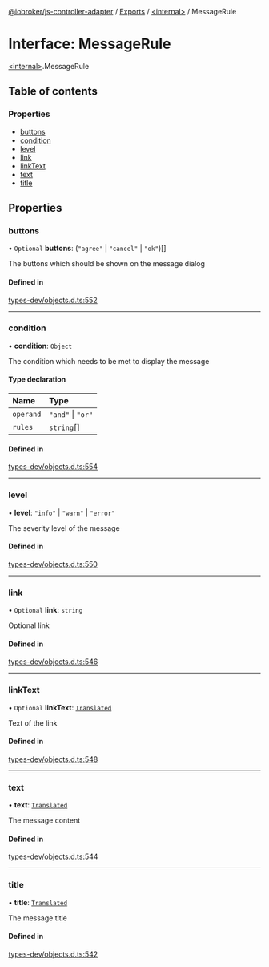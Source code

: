 [@iobroker/js-controller-adapter](../README.md) / [Exports](../modules.md) / [\<internal\>](../modules/internal_.md) / MessageRule

# Interface: MessageRule

[\<internal\>](../modules/internal_.md).MessageRule

## Table of contents

### Properties

- [buttons](internal_.MessageRule.md#buttons)
- [condition](internal_.MessageRule.md#condition)
- [level](internal_.MessageRule.md#level)
- [link](internal_.MessageRule.md#link)
- [linkText](internal_.MessageRule.md#linktext)
- [text](internal_.MessageRule.md#text)
- [title](internal_.MessageRule.md#title)

## Properties

### buttons

• `Optional` **buttons**: (``"agree"`` \| ``"cancel"`` \| ``"ok"``)[]

The buttons which should be shown on the message dialog

#### Defined in

[types-dev/objects.d.ts:552](https://github.com/ioBroker/ioBroker.js-controller/blob/8378eb65cafb11585b021f48b68d110664ca52a8/packages/types-dev/objects.d.ts#L552)

___

### condition

• **condition**: `Object`

The condition which needs to be met to display the message

#### Type declaration

| Name | Type |
| :------ | :------ |
| `operand` | ``"and"`` \| ``"or"`` |
| `rules` | `string`[] |

#### Defined in

[types-dev/objects.d.ts:554](https://github.com/ioBroker/ioBroker.js-controller/blob/8378eb65cafb11585b021f48b68d110664ca52a8/packages/types-dev/objects.d.ts#L554)

___

### level

• **level**: ``"info"`` \| ``"warn"`` \| ``"error"``

The severity level of the message

#### Defined in

[types-dev/objects.d.ts:550](https://github.com/ioBroker/ioBroker.js-controller/blob/8378eb65cafb11585b021f48b68d110664ca52a8/packages/types-dev/objects.d.ts#L550)

___

### link

• `Optional` **link**: `string`

Optional link

#### Defined in

[types-dev/objects.d.ts:546](https://github.com/ioBroker/ioBroker.js-controller/blob/8378eb65cafb11585b021f48b68d110664ca52a8/packages/types-dev/objects.d.ts#L546)

___

### linkText

• `Optional` **linkText**: [`Translated`](../modules/internal_.md#translated)

Text of the link

#### Defined in

[types-dev/objects.d.ts:548](https://github.com/ioBroker/ioBroker.js-controller/blob/8378eb65cafb11585b021f48b68d110664ca52a8/packages/types-dev/objects.d.ts#L548)

___

### text

• **text**: [`Translated`](../modules/internal_.md#translated)

The message content

#### Defined in

[types-dev/objects.d.ts:544](https://github.com/ioBroker/ioBroker.js-controller/blob/8378eb65cafb11585b021f48b68d110664ca52a8/packages/types-dev/objects.d.ts#L544)

___

### title

• **title**: [`Translated`](../modules/internal_.md#translated)

The message title

#### Defined in

[types-dev/objects.d.ts:542](https://github.com/ioBroker/ioBroker.js-controller/blob/8378eb65cafb11585b021f48b68d110664ca52a8/packages/types-dev/objects.d.ts#L542)
